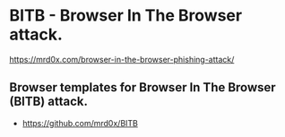 # BITB - Browser In The Browser attack.

https://mrd0x.com/browser-in-the-browser-phishing-attack/

## Browser templates for Browser In The Browser (BITB) attack.
- https://github.com/mrd0x/BITB